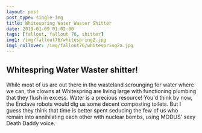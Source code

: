 ```yaml
---
layout: post
post_type: single-img
title: Whitespring Water Waster Shitter
date: 2019-01-09 01:02:00
tags: [fallout, fallout 76, shitter]
img1: /img/fallout76/whitespring2.jpg
img1_rollover: /img/fallout76/whitespring2a.jpg
---
```

## Whitespring Water Waster shitter!

While most of us are out there in the wasteland scrounging for water where we can, the clowns at Whitespring are living large with functioning plumbing that they flush in excess. Water is a precious resource! You'd think by now, the Enclave robots would dig us some decent composting toilets. But I guess they think that time is better spent seducing the few of us who remain into annihilating each other with nuclear bombs, using MODUS' sexy Death Daddy voice. 
